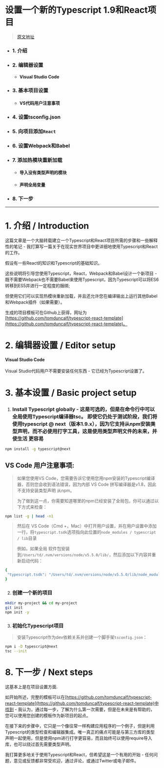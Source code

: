 # 设置一个新的Typescript 1.9和React项目

> [原文地址]( http://blog.tomduncalf.com/posts/setting-up-typescript-and-react/#setting-up-webpack-and-babel )

* ### 1. 介绍
* ### 2. 编辑器设置
    * #### Visual Studio Code
* ### 3. 基本项目设置
    * #### VS代码用户注意事项
* ### 4. 设置tsconfig.json
* ### 5. 向项目添加`React`
* ### 6. 设置Webpack和Babel
* ### 7. 添加热模块重新加载
    * #### 导入没有类型声明的模块
    * #### 声明全局变量
* ### 8. 下一步

***

# 1. 介绍 / Introduction

这篇文章是一个大脑转载建立一个Typescript和React项目所需的步骤和一些解释性的笔记 - 我打算写一篇关于在现实世界项目中更详细地使用Typescript和React的工作。

假设有一些React的知识和Typescript的基础知识。

这些说明将引导您使用Typescript，React，Webpack和Babel设计一个新项目 - 既不需要Webpack也不需要Babel来使用Typescript，因为Typescript可以将ES6转移到ES5并进行一定程度的捆绑;

但使用它们可以实现热模块重新加载，并且还允许您在编译输出上运行其他Babel和Webpack插件（如果需要）。

生成的项目模板可在Github上获得，网址为[https://github.com/tomduncalf/typescript-react-template](https://github.com/tomduncalf/typescript-react-template)。

# 2. 编辑器设置 / Editor setup

#### Visual Studio Code

Visual Studio代码用户不需要安装任何东西 - 它已经为Typescript设置了。

# 3. 基本设置 / Basic project setup

  1. ### **Install Typescript globally** - 这是可选的，但是在命令行中可以全局使用Typescript编译器tsc。 即使它仍处于测试阶段，我们将使用typescript @ next（版本1.9.x），因为它支持从npm安装类型声明，而不必使用打字工具，这是使用类型声明文件的未来，并使生活 更容易
  ```bash
  npm install -g typescript@next
   ```

   ## VS Code 用户注意事项:

   > 如果您使用VS Code，您需要告诉它使用您用npm安装的Typescript编译器，否则您会收到语法错误，因为内部 VS Code 拼写编译器是v1.8，因此不支持安装类型声明 从npm。
   >
   > 为了做到这一点，你需要知道哪里的npm已经安装了全局包，你可以通过以下方式来检查：

   ```bash
   npm list -g | head -n1
   ```

   > 然后在 VS Code（Cmd +，Mac）中打开用户设置，并在用户设置中添加一行，将`typescript.tsdk`选项指向此位置的`node_modules / typescript / lib`目录
   >
   > 例如，如果全局 软件包安装到`/Users/td/.nvm/versions/node/v5.5.0/lib/`，然后添加以下内容并重新启动代码：

   ```bash
  {
    "typescript.tsdk": "/Users/td/.nvm/versions/node/v5.5.0/lib/node_modules/typescript/lib"
  }
   ```


   2. ### 创建一个新的项目
   ```bash
   mkdir my-project && cd my-project
   git init
   npm init -y
   ```
   3. ### 初始化Typescript项目

> 安装Typescript作为dev依赖关系并创建一个脚手架`tsconfig.json`：

   ```bash
   npm i -D typescript@next
   tsc --init
   ```














# 8. 下一步 / Next steps

这基本上是在项目设置方面.

如开始所述，完整的模板可以在[https://github.com/tomduncalf/typescript-react-template](https://github.com/tomduncalf/typescript-react-template)中找到 - 我认为，通过每一步，了解为什么第一次需要，但是在未来是有帮助的，您可以使用您创建的模板作为新项目的起点。

在接下来的步骤中，它只是一个像往常一样构建应用程序的一个例子，但是利用Typescript的类型检查和编辑器集成。唯一真正的痛点可能是与第三方库的类型声明一起使用，但是使用npm进行打字更容易，而且始终可以使用require导入库，也可以绕过首先需要类型声明。

我打算更多地关于使用Typescript和React，但希望这是一个有用的开始 - 任何问题，意见或反馈都非常受欢迎，通过评论，或通过Twitter或电子邮件。
